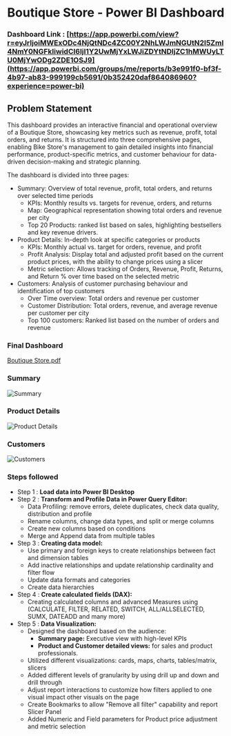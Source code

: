 # Boutique Store - Power BI Dashboard

### Dashboard Link : [https://app.powerbi.com/view?r=eyJrIjoiMWExODc4NjQtNDc4ZC00Y2NhLWJmNGUtN2I5ZmI4NmY0NGFkIiwidCI6IjI1Y2UwMjYxLWJiZDYtNDljZC1hMWUyLTU0MjYwODg2ZDE1OSJ9](https://app.powerbi.com/groups/me/reports/b3e991f0-bf3f-4b97-ab83-999199cb5691/0b352420daf864086960?experience=power-bi)

## Problem Statement

This dashboard provides an interactive financial and operational overview of a Boutique Store, showcasing key metrics such as revenue, profit, total orders, and returns. It is structured into three comprehensive pages, enabling Bike Store's management to gain detailed insights into financial performance, product-specific metrics, and customer behaviour for data-driven decision-making and strategic planning.

The dashboard is divided into three pages:

- Summary: Overview of total revenue, profit, total orders, and returns over selected time periods
    - KPIs: Monthly results vs. targets for revenue, orders, and returns
    - Map: Geographical representation showing total orders and revenue per city
    - Top 20 Products: ranked list based on sales, highlighting bestsellers and key revenue drivers.
- Product Details: In-depth look at specific categories or products
    - KPIs: Monthly actual vs. target for orders, revenue, and profit
    - Profit Analysis: Display total and adjusted profit based on the current product prices, with the ability to change prices using a slicer
    - Metric selection: Allows tracking of Orders, Revenue, Profit, Returns, and Return % over time based on the selected metric
- Customers:  Analysis of customer purchasing behaviour and identification of top customers
    - Over Time overview: Total orders and revenue per customer
    - Customer Distribution: Total orders, revenue, and average revenue per customer per city
    - Top 100 customers: Ranked list based on the number of orders and revenue






### Final Dashboard
[Boutique Store.pdf](https://github.com/user-attachments/files/16153449/Boutique.Store.pdf)

### Summary
![Summary](https://github.com/OrlyLiPa/Power-BI-Dashboard/assets/173278621/51eb30ec-166b-4c9f-ab91-36da3461bff0)

### Product Details
![Product Details](https://github.com/OrlyLiPa/Power-BI-Dashboard/assets/173278621/d63f3252-0834-42fa-823a-1a270d8cb3cc)

### Customers
![Customers](https://github.com/OrlyLiPa/Power-BI-Dashboard/assets/173278621/24a43e23-0f48-47b0-b3f3-d4b5bb2fc0af)

### Steps followed 
- Step 1 : **Load data into Power BI Desktop**
- Step 2 : **Transform and Profile Data in Power Query Editor:**
    -  Data Profiling: remove errors, delete duplicates, check data quality, distribution and profile
    -  Rename columns, change data types, and split or merge columns
    -  Create new columns based on conditions
    -  Merge and Append data from multiple tables
- Step 3 : **Creating data model:**
    - Use primary and foreign keys to create relationships between fact and dimension tables
    - Add inactive relationships and update relationship cardinality and filter flow
    - Update data formats and categories
    - Create data hierarchies
- Step 4 : **Create calculated fields (DAX):**
    - Creating calculated columns and advanced Measures using (CALCULATE, FILTER, RELATED, SWITCH, ALL/ALLSELECTED, SUMX, DATEADD and many more) 
- Step 5 : **Data Visualization:**
    - Designed the dashboard based on the audience:
        - **Summary page:** Executive view with high-level KPIs
        - **Product and Customer detailed views:** for sales and product professionals. 
    - Utilized different visualizations: cards, maps, charts, tables/matrix, slicers
    - Added different levels of granularity by using drill up and down and drill through
    - Adjust report interactions to customize how filters applied to one visual impact other visuals on the page
    - Create Bookmarks to allow "Remove all filter" capability and report Slicer Panel
    - Added Numeric and Field parameters for Product price adjustment and metric selection

